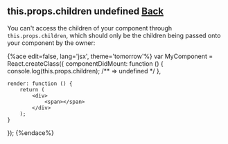 ## this.props.children undefined [Back](./../react.md)

You can't access the children of your component through `this.props.children`, which should only be the children being passed onto your component by the owner:

{%ace edit=false, lang='jsx', theme='tomorrow'%}
var MyComponent = React.createClass({
    componentDidMount: function () {
        console.log(this.props.children);   /** => undefined */
    },

    render: function () {
        return (
            <div>
                <span></span>
            </div>
        );
    }
});
{%endace%}
